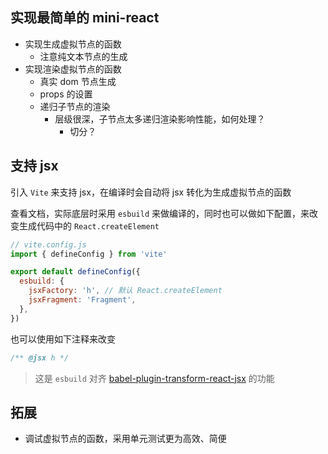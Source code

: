 ## 实现最简单的 mini-react

- 实现生成虚拟节点的函数
  - 注意纯文本节点的生成
- 实现渲染虚拟节点的函数
  - 真实 dom 节点生成
  - props 的设置
  - 递归子节点的渲染
    - 层级很深，子节点太多递归渲染影响性能，如何处理？
      - 切分？

## 支持 jsx

引入 `Vite` 来支持 jsx，在编译时会自动将 jsx 转化为生成虚拟节点的函数

查看文档，实际底层时采用 `esbuild` 来做编译的，同时也可以做如下配置，来改变生成代码中的 `React.createElement`

```js
// vite.config.js
import { defineConfig } from 'vite'

export default defineConfig({
  esbuild: {
    jsxFactory: 'h', // 默认 React.createElement
    jsxFragment: 'Fragment',
  },
})
```

也可以使用如下注释来改变

```js
/** @jsx h */
```

> 这是 `esbuild` 对齐 [babel-plugin-transform-react-jsx](https://babeljs.io/docs/babel-plugin-transform-react-jsx#customizing-the-classic-runtime-import) 的功能

## 拓展

- 调试虚拟节点的函数，采用单元测试更为高效、简便

